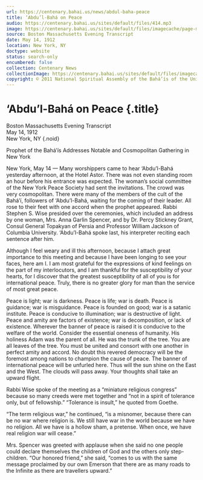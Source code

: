 ```yaml
---
url: https://centenary.bahai.us/news/abdul-baha-peace
title: ‘Abdu’l-Bahá on Peace
audio: https://centenary.bahai.us/sites/default/files/414.mp3
image: https://centenary.bahai.us/sites/default/files/imagecache/page-main-image/images/press_clippings/05-14-1912_Boston%20Evening%20Transcript_Abdul_Baha_on_Peace.png
source: Boston Massachusetts Evening Transcript
date: May 14, 1912
location: New York, NY
doctype: website
status: search-only
encumbered: false
collection: Centenary News
collectionImage: https://centenary.bahai.us/sites/default/files/imagecache/theme-image/main_image/abdulbaha-overview-small_0.jpg
copyright: © 2011 National Spiritual Assembly of the Bahá’ís of the United States
---
```



# ‘Abdu’l-Bahá on Peace {.title}

Boston Massachusetts Evening Transcript  
May 14, 1912  
New York, NY
{.noid}  



Prophet of the Bahá’ís Addresses Notable and Cosmopolitan Gathering in New York

New York, May 14 — Many worshippers came to hear ‘Abdu’l-Bahá yesterday afternoon, at the Hotel Astor. There was not even standing room an hour before his entrance was expected. The woman’s social committee of the New York Peace Society had sent the invitations. The crowd was very cosmopolitan. There were many of the members of the cult of the Bahá’í, followers of ‘Abdu’l-Bahá, waiting for the coming of their leader. All rose to their feet with one accord when the prophet appeared. Rabbi Stephen S. Wise presided over the ceremonies, which included an address by one woman, Mrs. Anna Garlin Spencer, and by Dr. Percy Stickney Grant, Consul General Topakyan of Persia and Professor William Jackson of Columbia University. ‘Abdu’l-Bahá spoke last, his interpreter reciting each sentence after him.

Although I feel weary and ill this afternoon, because I attach great importance to this meeting and because I have been longing to see your faces, here am I. I am most grateful for the expressions of kind feelings on the part of my interlocutors, and I am thankful for the susceptibility of your hearts, for I discover that the greatest susceptibility of all of you is for international peace. Truly, there is no greater glory for man than the service of most great peace.

Peace is light; war is darkness. Peace is life; war is death. Peace is guidance; war is misguidance. Peace is founded on good; war is a satanic institute. Peace is conducive to illumination; war is destructive of light. Peace and amity are factors of existence; war is decomposition, or lack of existence. Wherever the banner of peace is raised it is conducive to the welfare of the world. Consider the essential oneness of humanity. His holiness Adam was the parent of all. He was the trunk of the tree. You are all leaves of the tree. You must be united and consort with one another in perfect amity and accord. No doubt this revered democracy will be the foremost among nations to champion the cause of peace. The banner of international peace will be unfurled here. Thus will the sun shine on the East and the West. The clouds will pass away. Your thoughts shall take an upward flight.

Rabbi Wise spoke of the meeting as a “miniature religious congress” because so many creeds were met together and “not in a spirit of tolerance only, but of fellowship.” “Tolerance is insult,” he quoted from Goethe.

“The term religious war,” he continued, “is a misnomer, because there can be no war where religion is. We still have war in the world because we have no religion. All we have is a hollow sham, a pretense. When once, we have real religion war will cease.”

Mrs. Spencer was greeted with applause when she said no one people could declare themselves the children of God and the others only step-children. “Our honored friend,” she said, “comes to us with the same message proclaimed by our own Emerson that there are as many roads to the Infinite as there are travellers upward.”